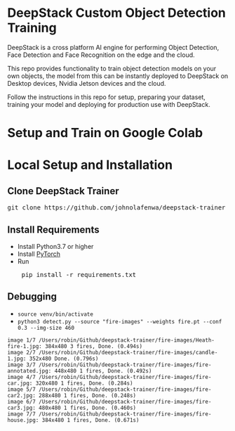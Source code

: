 # DeepStack Custom Object Detection Training

DeepStack is a cross platform AI engine for performing Object Detection, Face Detection and Face Recognition on the edge and the cloud.

This repo provides functionality to train object detection models on your own objects, the model from this can be instantly deployed
to DeepStack on Desktop devices, Nvidia Jetson devices and the cloud.

Follow the instructions in this repo for setup, preparing your dataset, training your model and deploying for production use with DeepStack.


# Setup and Train on Google Colab

# Local Setup and Installation

## Clone DeepStack Trainer
<pre>
git clone https://github.com/johnolafenwa/deepstack-trainer
</pre>

## Install Requirements
- Install Python3.7 or higher
- Install [PyTorch](https://pytorch.org)
- Run <pre> pip install -r requirements.txt </pre>

## Debugging
- `source venv/bin/activate`
- `python3 detect.py --source "fire-images" --weights fire.pt --conf 0.3 --img-size 460`

```
image 1/7 /Users/robin/Github/deepstack-trainer/fire-images/Heath-fire-1.jpg: 384x480 3 fires, Done. (0.494s)
image 2/7 /Users/robin/Github/deepstack-trainer/fire-images/candle-1.jpg: 352x480 Done. (0.796s)
image 3/7 /Users/robin/Github/deepstack-trainer/fire-images/fire-annotated.jpg: 448x480 1 fires, Done. (0.492s)
image 4/7 /Users/robin/Github/deepstack-trainer/fire-images/fire-car.jpg: 320x480 1 fires, Done. (0.284s)
image 5/7 /Users/robin/Github/deepstack-trainer/fire-images/fire-car2.jpg: 288x480 1 fires, Done. (0.248s)
image 6/7 /Users/robin/Github/deepstack-trainer/fire-images/fire-car3.jpg: 480x480 1 fires, Done. (0.460s)
image 7/7 /Users/robin/Github/deepstack-trainer/fire-images/fire-house.jpg: 384x480 1 fires, Done. (0.671s)
```